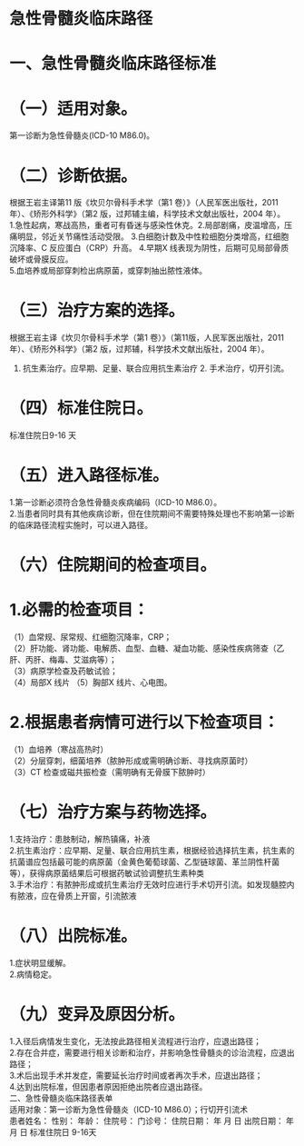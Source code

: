 # 急性骨髓炎临床路径  
# 一、急性骨髓炎临床路径标准  
# （一）适用对象。  
第一诊断为急性骨髓炎(ICD-10 M86.0)。  
# （二）诊断依据。  
根据王岩主译第11 版《坎贝尔骨科手术学（第1 卷）》（人民军医出版社，2011 年）、《矫形外科学》（第2 版，过邦辅主编，科学技术文献出版社，2004 年）。  
1.急性起病，寒战高热，重者可有昏迷与感染性休克。2.局部剧痛，皮温增高，压痛明显，邻近关节痛性活动受限。 3.白细胞计数及中性粒细胞分类增高，红细胞沉降率、C 反应蛋白（CRP）升高。 4.早期X 线表现为阴性，后期可见局部骨质破坏或骨膜反应。  
5.血培养或局部穿刺检出病原菌，或穿刺抽出脓性液体。  
# （三）治疗方案的选择。  
根据王岩主译《坎贝尔骨科手术学（第1 卷）》（第11版，人民军医出版社，2011 年）、《矫形外科学》（第2 版，过邦辅，科学技术文献出版社，2004 年）。  
1. 抗生素治疗。应早期、足量、联合应用抗生素治疗 2. 手术治疗，切开引流。  
# （四）标准住院日。  
标准住院日9-16 天  
# （五）进入路径标准。  
1.第一诊断必须符合急性骨髓炎疾病编码（ICD-10 M86.0）。  
2.当患者同时具有其他疾病诊断，但在住院期间不需要特殊处理也不影响第一诊断的临床路径流程实施时，可以进入路径。  
# （六）住院期间的检查项目。  
# 1.必需的检查项目：  
（1）血常规、尿常规、红细胞沉降率，CRP；  
（2）肝功能、肾功能、电解质、血型、血糖、凝血功能、感染性疾病筛查（乙肝、丙肝、梅毒、艾滋病等）；  
（3）病原学检查及药敏试验；  
（4）局部X 线片 （5）胸部X 线片、心电图。  
# 2.根据患者病情可进行以下检查项目：  
（1）血培养（寒战高热时）  
（2）分层穿刺，细菌培养（脓肿形成或需明确诊断、寻找病原菌时）  
（3）CT 检查或磁共振检查（需明确有无骨膜下脓肿时）  
# （七）治疗方案与药物选择。  
1.支持治疗：患肢制动，解热镇痛，补液  
2.抗生素治疗：应早期、足量、联合应用抗生素，根据经验选择抗生素，抗生素的抗菌谱应包括最可能的病原菌（金黄色葡萄球菌、乙型链球菌、革兰阴性杆菌等），获得病原菌结果后可根据药敏试验调整抗生素种类  
3.手术治疗：有脓肿形成或抗生素治疗无效时应进行手术切开引流。如发现髓腔内有脓液，应在骨质上开窗，引流脓液  
# （八）出院标准。  
1.症状明显缓解。  
2.病情稳定。  
# （九）变异及原因分析。  
1.入径后病情发生变化，无法按此路径相关流程进行治疗，应退出路径；  
2.存在合并症，需要进行相关诊断和治疗，并影响急性骨髓炎的诊治流程，应退出路径；  
3.术后出现手术并发症，需要延长治疗时间或者再次手术，应退出路径；  
4.达到出院标准，但因患者原因拒绝出院者应退出路径。  
二、急性骨髓炎临床路径表单  
适用对象：第一诊断为急性骨髓炎（ICD-10 M86.0）；行切开引流术  
患者姓名：           性别：    年龄：    住院号：      门诊号：        住院日期：   年  月  日   出院日期：   年  月  日    标准住院日 9-16天  
